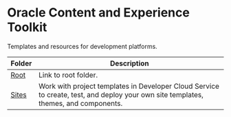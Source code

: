 # Oracle Content and Experience Toolkit

Templates and resources for development platforms.


| Folder  | Description |
| ------------- | ------------- |
|  [Root](/../../) | Link to root folder.|
|  [Sites](Sites/) | Work with project templates in Developer Cloud Service to create, test, and deploy your own site templates, themes, and components.|
